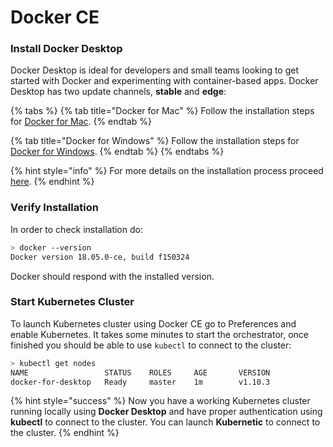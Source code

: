 # Docker CE



### Install Docker Desktop

Docker Desktop is ideal for developers and small teams looking to get started with Docker and experimenting with container-based apps. Docker Desktop has two update channels, **stable** and **edge**:  


{% tabs %}
{% tab title="Docker for Mac" %}
Follow the installation steps for [Docker for Mac](https://docs.docker.com/docker-for-mac/install/).
{% endtab %}

{% tab title="Docker for Windows" %}
Follow the installation steps for [Docker for Windows](https://docs.docker.com/docker-for-windows/install/).
{% endtab %}
{% endtabs %}

{% hint style="info" %}
For more details on the installation process proceed [here](https://docs.docker.com/install/).
{% endhint %}

### Verify Installation

In order to check installation do:

```bash
> docker --version
Docker version 18.05.0-ce, build f150324
```

Docker should respond with the installed version.

### Start Kubernetes Cluster

To launch Kubernetes cluster using Docker CE go to Preferences and enable Kubernetes. It takes some minutes to start the orchestrator, once finished you should be able to use `kubectl` to connect to the cluster:

```bash
> kubectl get nodes
NAME                 STATUS    ROLES     AGE       VERSION
docker-for-desktop   Ready     master    1m        v1.10.3
```



{% hint style="success" %}
Now you have a working Kubernetes cluster running locally using **Docker Desktop** and have proper authentication using **kubectl** to connect to the cluster. You can launch **Kubernetic** to connect to the cluster.
{% endhint %}



